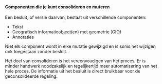 #### Componenten die je kunt consolideren en muteren

Een besluit, of versie daarvan, bestaat uit verschillende componenten:

-   Tekst 
-   Geografisch informatieobject(en) met geometrie (GIO) 
-   Annotaties

Niet elk component wordt in elke mutatie gewijzigd en is soms het wijzigen ook
toegestaan zonder besluit.

Het doel van consolideren is het vereenvoudigen van het proces. Er is minder
handwerk noodzakelijk en tegelijkertijd meer automatisering van het hele proces.
De informatie uit het besluit is direct bruikbaar voor de geconsolideerde regeling.

